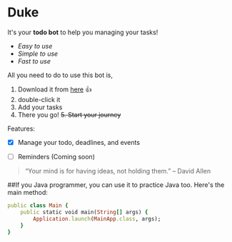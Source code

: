 # Duke

It's your **todo bot** to help you managing your tasks!
- *Easy to use*
- *Simple to use*
- *Fast to use*

All you need to do to use this bot is,
1. Download it from [here](https://github.com/HJ-PRK/ip) :+1:
2. double-click it
3. Add your tasks
4. There you go!
~~5. Start your journey~~

Features:
- [x] Manage your todo, deadlines, and events
- [ ] Reminders (Coming soon)


> “Your mind is for having ideas, not holding them.” – David Allen


##If you Java programmer, you can use it to practice Java too. Here's the main method:

```ruby
public class Main {
    public static void main(String[] args) {
        Application.launch(MainApp.class, args);
    }
}
```

